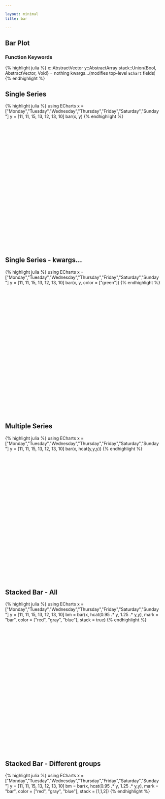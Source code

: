 ```yaml
---

layout: minimal
title: bar

---
```


## Bar Plot

### Function Keywords
{% highlight julia %}
x::AbstractVector
y::AbstractArray
stack::Union{Bool, AbstractVector, Void} = nothing
kwargs...(modifies top-level `EChart` fields)
{% endhighlight %}

## Single Series
{% highlight julia %}
using ECharts
x = ["Monday","Tuesday","Wednesday","Thursday","Friday","Saturday","Sunday"]
y = [11, 11, 15, 13, 12, 13, 10]
bar(x, y)
{% endhighlight %}

<div id="barplot" style="height:400px;width:800px;"></div>
<script type="text/javascript">
    // Initialize after dom ready
    var myChart = echarts.init(document.getElementById("barplot"));

    // Load data into the ECharts instance
    myChart.setOption({"xAxis":[{"show":true,"data":["Monday","Tuesday","Wednesday","Thursday","Friday","Saturday","Sunday"],"type":"category"}],"yAxis":[{"show":true,"type":"value"}],"toolbox":{"itemGap":15,"show":false,"x":"right","feature":{},"orient":"vertical","y":"center"},"title":{},"series":[{"data":[11,11,15,13,12,13,10],"smooth":false,"type":"bar"}],"backgroundColor":"rgba(0,0,0,0)"});
</script>

## Single Series - kwargs...
{% highlight julia %}
using ECharts
x = ["Monday","Tuesday","Wednesday","Thursday","Friday","Saturday","Sunday"]
y = [11, 11, 15, 13, 12, 13, 10]
bar(x, y, color = ["green"])
{% endhighlight %}

<div id="barplotc" style="height:400px;width:800px;"></div>
<script type="text/javascript">
    // Initialize after dom ready
    var myChart = echarts.init(document.getElementById("barplotc"));

    // Load data into the ECharts instance
    myChart.setOption({"xAxis":[{"scale":false,"gridIndex":0,"splitNumber":5,"minInterval":0,"silent":true,"data":["Monday","Tuesday","Wednesday","Thursday","Friday","Saturday","Sunday"],"inverse":false,"type":"category","nameLocation":"start","nameGap":15}],"yAxis":[{"scale":false,"gridIndex":0,"splitNumber":5,"minInterval":0,"silent":true,"inverse":false,"type":"value","nameLocation":"start","nameGap":15}],"toolbox":{"feature":{},"itemSize":15,"orient":"vertical","height":"auto","zlevel":0,"z":2,"itemGap":10,"right":"auto","top":"center","width":"auto","show":false,"showTitle":true},"color":["green"],"title":{"left":"left","borderColor":"transparent","bottom":"auto","padding":5,"zlevel":0,"borderWidth":1,"target":"blank","z":2,"itemGap":5,"shadowOffsetY":0,"shadowOffsetX":0,"right":"auto","top":"auto","subtarget":"blank","show":true},"series":[{"data":[11,11,15,13,12,13,10],"smooth":false,"minSize":"0%","type":"bar","maxSize":"100%"}]});
</script>

## Multiple Series
{% highlight julia %}
using ECharts
x = ["Monday","Tuesday","Wednesday","Thursday","Friday","Saturday","Sunday"]
y = [11, 11, 15, 13, 12, 13, 10]
bar(x, hcat(y,y,y))
{% endhighlight %}

<div id="barplot2" style="height:400px;width:800px;"></div>
<script type="text/javascript">
    // Initialize after dom ready
    var myChart = echarts.init(document.getElementById("barplot2"));

    // Load data into the ECharts instance
    myChart.setOption({"xAxis":[{"scale":false,"gridIndex":0,"splitNumber":5,"minInterval":0,"silent":true,"data":["Monday","Tuesday","Wednesday","Thursday","Friday","Saturday","Sunday"],"inverse":false,"type":"category","nameLocation":"start","nameGap":15}],"yAxis":[{"scale":false,"gridIndex":0,"splitNumber":5,"minInterval":0,"silent":true,"inverse":false,"type":"value","nameLocation":"start","nameGap":15}],"toolbox":{"feature":{},"itemSize":15,"orient":"vertical","height":"auto","zlevel":0,"z":2,"itemGap":10,"right":"auto","top":"center","width":"auto","show":false,"showTitle":true},"title":{"left":"left","borderColor":"transparent","bottom":"auto","padding":5,"zlevel":0,"borderWidth":1,"target":"blank","z":2,"itemGap":5,"backgroundColor":"transparent","shadowOffsetY":0,"shadowOffsetX":0,"right":"auto","top":"auto","subtarget":"blank","show":true},"series":[{"data":[11,11,15,13,12,13,10],"smooth":false,"minSize":"0%","type":"bar","maxSize":"100%"},{"data":[11,11,15,13,12,13,10],"smooth":false,"minSize":"0%","type":"bar","maxSize":"100%"},{"data":[11,11,15,13,12,13,10],"smooth":false,"minSize":"0%","type":"bar","maxSize":"100%"}]});
</script>

## Stacked Bar - All
{% highlight julia %}
using ECharts
x = ["Monday","Tuesday","Wednesday","Thursday","Friday","Saturday","Sunday"]
y = [11, 11, 15, 13, 12, 13, 10]
bm = bar(x, hcat(0.95 .* y, 1.25 .* y,y), mark = "bar", color = ["red", "gray", "blue"], stack = true)
{% endhighlight %}

<div id="barplot3" style="height:400px;width:800px;"></div>
<script type="text/javascript">
    // Initialize after dom ready
    var myChart = echarts.init(document.getElementById("barplot3"));

    // Load data into the ECharts instance
    myChart.setOption({"xAxis":[{"scale":false,"gridIndex":0,"splitNumber":5,"minInterval":0,"silent":true,"data":["Monday","Tuesday","Wednesday","Thursday","Friday","Saturday","Sunday"],"inverse":false,"type":"category","nameLocation":"start","nameGap":15}],"yAxis":[{"scale":false,"gridIndex":0,"splitNumber":5,"minInterval":0,"silent":true,"inverse":false,"type":"value","nameLocation":"start","nameGap":15}],"toolbox":{"feature":{},"itemSize":15,"orient":"vertical","height":"auto","zlevel":0,"z":2,"itemGap":10,"right":"auto","top":"center","width":"auto","show":false,"showTitle":true},"color":["red","gray","blue"],"title":{"left":"left","borderColor":"transparent","bottom":"auto","padding":5,"zlevel":0,"borderWidth":1,"target":"blank","z":2,"itemGap":5,"shadowOffsetY":0,"shadowOffsetX":0,"right":"auto","top":"auto","subtarget":"blank","show":true},"series":[{"stack":1,"data":[10.45,10.45,14.25,12.35,11.399999999999999,12.35,9.5],"smooth":false,"minSize":"0%","type":"bar","maxSize":"100%"},{"stack":1,"data":[13.75,13.75,18.75,16.25,15.0,16.25,12.5],"smooth":false,"minSize":"0%","type":"bar","maxSize":"100%"},{"stack":1,"data":[11.0,11.0,15.0,13.0,12.0,13.0,10.0],"smooth":false,"minSize":"0%","type":"bar","maxSize":"100%"}]});
</script>

## Stacked Bar - Different groups
{% highlight julia %}
using ECharts
x = ["Monday","Tuesday","Wednesday","Thursday","Friday","Saturday","Sunday"]
y = [11, 11, 15, 13, 12, 13, 10]
bm = bar(x, hcat(0.95 .* y, 1.25 .* y,y), mark = "bar", color = ["red", "gray", "blue"], stack = [1,1,2])
{% endhighlight %}

<div id="barplot4" style="height:400px;width:800px;"></div>
<script type="text/javascript">
    // Initialize after dom ready
    var myChart = echarts.init(document.getElementById("barplot4"));

    // Load data into the ECharts instance
    myChart.setOption({"xAxis":[{"scale":false,"gridIndex":0,"splitNumber":5,"minInterval":0,"silent":true,"data":["Monday","Tuesday","Wednesday","Thursday","Friday","Saturday","Sunday"],"inverse":false,"type":"category","nameLocation":"start","nameGap":15}],"yAxis":[{"scale":false,"gridIndex":0,"splitNumber":5,"minInterval":0,"silent":true,"inverse":false,"type":"value","nameLocation":"start","nameGap":15}],"toolbox":{"feature":{},"itemSize":15,"orient":"vertical","height":"auto","zlevel":0,"z":2,"itemGap":10,"right":"auto","top":"center","width":"auto","show":false,"showTitle":true},"color":["red","gray","blue"],"title":{"left":"left","borderColor":"transparent","bottom":"auto","padding":5,"zlevel":0,"borderWidth":1,"target":"blank","z":2,"itemGap":5,"shadowOffsetY":0,"shadowOffsetX":0,"right":"auto","top":"auto","subtarget":"blank","show":true},"series":[{"stack":1,"data":[10.45,10.45,14.25,12.35,11.399999999999999,12.35,9.5],"smooth":false,"minSize":"0%","type":"bar","maxSize":"100%"},{"stack":1,"data":[13.75,13.75,18.75,16.25,15.0,16.25,12.5],"smooth":false,"minSize":"0%","type":"bar","maxSize":"100%"},{"stack":2,"data":[11.0,11.0,15.0,13.0,12.0,13.0,10.0],"smooth":false,"minSize":"0%","type":"bar","maxSize":"100%"}]});
</script>
